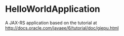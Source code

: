 # HelloWorldApplication

A JAX-RS application based on the tutorial at http://docs.oracle.com/javaee/6/tutorial/doc/giepu.html